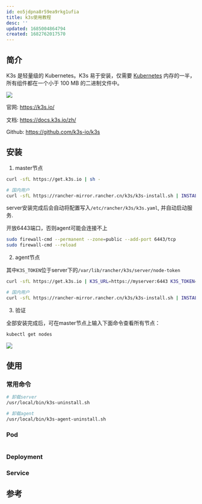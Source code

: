 ```yaml
---
id: eo5jdpna8r59ea9rkg1ufia
title: k3s使用教程
desc: ''
updated: 1685004864794
created: 1682762017570
---
```


## 简介
K3s 是轻量级的 Kubernetes。K3s 易于安装，仅需要 [Kubernetes](https://kubernetes.io/zh-cn/) 内存的一半，所有组件都在一个小于 100 MB 的二进制文件中。

![](https://minio.kevin2li.top/image-bed/blog/20230525165033.png)

官网: https://k3s.io/  

文档: https://docs.k3s.io/zh/  

Github: https://github.com/k3s-io/k3s

## 安装
1. master节点
``` bash 
curl -sfL https://get.k3s.io | sh -

# 国内用户
curl -sfL https://rancher-mirror.rancher.cn/k3s/k3s-install.sh | INSTALL_K3S_MIRROR=cn sh -
```

server安装完成后会自动将配置写入`/etc/rancher/k3s/k3s.yaml`, 并自动启动服务.

开放6443端口，否则agent可能会连接不上
``` bash 
sudo firewall-cmd --permanent --zone=public --add-port 6443/tcp
sudo firewall-cmd --reload
```

2. agent节点  

其中`K3S_TOKEN`位于server下的`/var/lib/rancher/k3s/server/node-token`
```bash
curl -sfL https://get.k3s.io | K3S_URL=https://myserver:6443 K3S_TOKEN=mynodetoken sh -

# 国内用户
curl -sfL https://rancher-mirror.rancher.cn/k3s/k3s-install.sh | INSTALL_K3S_MIRROR=cn K3S_URL=https://myserver:6443 K3S_TOKEN=mynodetoken sh -
```

3. 验证

全部安装完成后，可在master节点上输入下面命令查看所有节点：

``` bash 
kubectl get nodes
```

![](https://minio.kevin2li.top/image-bed/blog/20230525164726.png)

## 使用
### 常用命令

``` bash 
# 卸载server
/usr/local/bin/k3s-uninstall.sh

# 卸载agent
/usr/local/bin/k3s-agent-uninstall.sh
```

### Pod

``` yaml 

```


### Deployment

### Service

## 参考